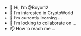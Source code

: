 - 👋 Hi, I’m @Boyor12
- 👀 I’m interested in CryptoWorld
- 🌱 I’m currently learning ...
- 💞️ I’m looking to collaborate on ...
- 📫 How to reach me ...

<!---
Boyor12/Boyor12 is a ✨ special ✨ repository because its `README.md` (this file) appears on your GitHub profile.
You can click the Preview link to take a look at your changes.
--->
